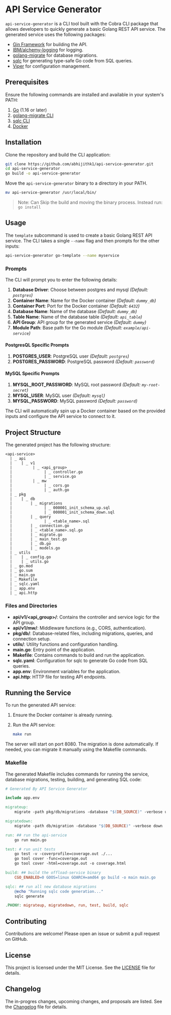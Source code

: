 # API Service Generator

`api-service-generator` is a CLI tool built with the Cobra CLI package that allows developers to quickly generate a basic Golang REST API service. The generated service uses the following packages:

- [Gin Framework](https://github.com/gin-gonic/gin) for building the API.
- [IBM/alchemy-logging](https://github.com/IBM/alchemy-logging) for logging.
- [golang-migrate](https://github.com/golang-migrate/migrate) for database migrations.
- [sqlc](https://github.com/sqlc-dev/sqlc) for generating type-safe Go code from SQL queries.
- [Viper](https://github.com/spf13/viper) for configuration management.

## Prerequisites

Ensure the following commands are installed and available in your system's PATH:

1. [Go](https://go.dev/doc/install) (1.16 or later)
2. [golang-migrate CLI](https://github.com/golang-migrate/migrate/tree/master/cmd/migrate)
3. [sqlc CLI](https://docs.sqlc.dev/en/latest/overview/install.html)
4. [Docker](https://docs.docker.com/get-docker/)

## Installation

Clone the repository and build the CLI application:

```sh
git clone https://github.com/abhijithk1/api-service-generator.git
cd api-service-generator
go build -o api-service-generator
```

Move the `api-service-generator` binary to a directory in your PATH.

```sh
mv api-service-generator /usr/local/bin/
```

> Note: Can Skip the build and moving the binary process. Instead run: `go install`

## Usage

The `template` subcommand is used to create a basic Golang REST API service. The CLI takes a single `--name` flag and then prompts for the other inputs:

```sh
api-service-generator go-template --name myservice
```

### Prompts

The CLI will prompt you to enter the following details:

1. **Database Driver**: Choose between postgres and mysql *(Default: `postgres`)*
2. **Container Name**: Name for the Docker container *(Default: `dummy_db`)*
3. **Container Port**:  Port for the Docker container *(Default: `6432`)*
4. **Database Name**: Name of the database  *(Default: `dummy_db`)*
5. **Table Name**: Name of the database table *(Default: `api_table`)*
6. **API Group**: API group for the generated service *(Default: `dummy`)*
7. **Module Path**: Base path for the Go module *(Default: `example/api-service`)*
   
#### PostgresQL Specific Prompts
1. **POSTGRES_USER**: PostgreSQL user *(Default: `postgres`)*
2. **POSTGRES_PASSWORD**: PostgreSQL password *(Default: `password`)*

#### MySQL Specific Prompts
1. **MYSQL_ROOT_PASSWORD**: MySQL root password *(Default: `my-root-secret`)*
2. **MYSQL_USER**: MySQL user *(Default: `mysql`)*
3. **MYSQL_PASSWORD**: MySQL password *(Default: `password`)*

The CLI will automatically spin up a Docker container based on the provided inputs and configure the API service to connect to it.

## Project Structure

The generated project has the following structure:

```
<api-service>
  | _ api
  |    | _ v1
  |         | _ <api_group>
  |              | _ controller.go
  |              | _ service.go
  |         | _ mw
  |              | _ cors.go
  |              | _ auth.go
  | _ pkg
  |    | _ db
  |        | _ migrations
  |              | _ 000001_init_schema_up.sql
  |              | _ 000001_init_schema_down.sql
  |        | _ query
  |              | _ <table_name>.sql
  |        | _ connection.go
  |        | _ <table_name>.sql.go
  |        | _ migrate.go
  |        | _ main_test.go
  |        | _ db.go
  |        | _ models.go
  | _ utils
  |    | _ config.go
  |    | _ utils.go
  | _ go.mod
  | _ go.sum
  | _ main.go
  | _ Makefile
  | _ sqlc.yaml
  | _ app.env
  | _ api.http
```

### Files and Directories

- **api/v1/<api_group>/**: Contains the controller and service logic for the API group.
- **api/v1/mw/**: Middleware functions (e.g., CORS, authentication).
- **pkg/db/**: Database-related files, including migrations, queries, and connection setup.
- **utils/**: Utility functions and configuration handling.
- **main.go**: Entry point of the application.
- **Makefile**: Contains commands to build and run the application.
- **sqlc.yaml**: Configuration for sqlc to generate Go code from SQL queries.
- **app.env**: Environment variables for the application.
- **api.http**: HTTP file for testing API endpoints.

## Running the Service

To run the generated API service:

1. Ensure the Docker container is already running.
2. Run the API service:

    ```sh
    make run
    ```

The server will start on port 8080. The migration is done automatically. If needed, you can migrate it manually using the Makefile commands.

### Makefile

The generated Makefile includes commands for running the service, database migrations, testing, building, and generating SQL code:

```Makefile
# Generated By API Service Generator

include app.env

migrateup:
	migrate -path pkg/db/migrations -database "$(DB_SOURCE)" -verbose up

migratedown:
	migrate -path db/migration -database "$(DB_SOURCE)" -verbose down

run: ## run the api-service
	go run main.go

test: # run unit tests
	go test -v -coverprofile=coverage.out ./...
	go tool cover -func=coverage.out
	go tool cover -html=coverage.out -o coverage.html

build: ## build the offload-service binary
	CGO_ENABLED=0 GOOS=linux GOARCH=amd64 go build -o main main.go

sqlc: ## run all new database migrations
	@echo "Running sqlc code generation..."
	sqlc generate

.PHONY: migrateup, migratedown, run, test, build, sqlc
```

## Contributing

Contributions are welcome! Please open an issue or submit a pull request on GitHub.

## License

This project is licensed under the MIT License. See the [LICENSE](LICENSE) file for details.

## Changelog

The in-progres changes, upcoming changes, and proposals are listed. See the [Changelog](CHANGELOG.md) file for details.
